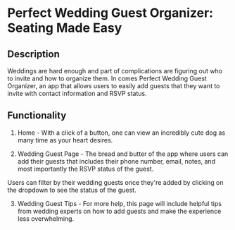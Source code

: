 # Perfect Wedding Guest Organizer: Seating Made Easy

## Description

Weddings are hard enough and part of complications are figuring out who to invite and how to organize them. In comes Perfect Wedding Guest Organizer, an app that allows users to easily add guests that they want to invite with contact information and RSVP status. 

## Functionality 

1. Home - With a click of a button, one can view an incredibly cute dog as many time as your heart desires. 

2. Wedding Guest Page - The bread and butter of the app where users can add their guests that includes their phone number, email, notes, and most importantly the RSVP status of the guest. 

Users can filter by their wedding guests once they're added by clicking on the dropdown to see the status of the guest. 

3. Wedding Guest Tips - For more help, this page will include helpful tips from wedding experts on how to add guests and make the experience less overwhelming. 
